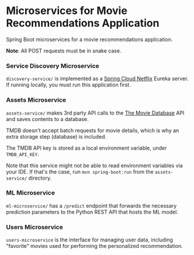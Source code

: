 # Microservices for Movie Recommendations Application  

Spring Boot microservices for a movie recommendations application.  

**Note**: All POST requests must be in snake case.
### Service Discovery Microservice  

`discovery-service/` is implemented as a [Spring Cloud Netflix](https://cloud.spring.io/spring-cloud-netflix/reference/html/) Eureka server. If running locally, you must run this application first.  

### Assets Microservice  

`assets-service/` makes 3rd party API calls to the [The Movie Database](https://www.themoviedb.org/documentation/api?language=en-US) API and saves contents to a database.  

TMDB doesn't accept batch requests for movie details, which is why an extra storage step (database) is included.  

The TMDB API key is stored as a local environment variable, under `TMDB_API_KEY`.  

Note that this service might not be able to read environment variables via your IDE. If that's the case, run `mvn spring-boot:run` from the `assets-service/` directory.  

### ML Microservice    

`ml-microservice/` has a `/predict` endpoint that forwards the necessary prediction parameters to the Python REST API that hosts the ML model.  

### Users Microservice  

`users-microservice` is the interface for managing user data, including "favorite" movies used for performing the personalized recommendation.  


